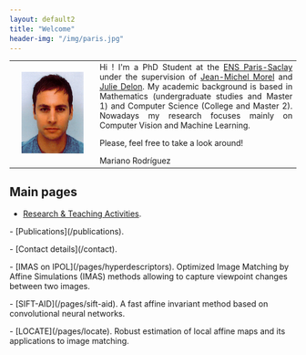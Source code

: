 ```yaml
---
layout: default2
title: "Welcome"
header-img: "/img/paris.jpg"
---
```



<center>

<style>
table, th, td {
  border: 0px solid black;
  border-collapse: collapse;
  border-color:inherit;  
}
td.totop{vertical-align:top;text-align: justify;
  text-justify: inter-word;}
td.tocenter{vertical-align:middle;width: 30%;}
</style>

<table style="width:100%">
  <tr>
    <td class="tocenter" align="center">
        <div style="align:center; width:100%" > <img src="/img/mariano.jpg" alt="Mariano Rodríguez" width="80%"></div>
    </td>
    <td class="totop" align="left">
        Hi ! I'm a PhD Student at the <a href ="http://www.ens-cachan.fr/">ENS Paris-Saclay</a>  under the supervision of <a href="https://sites.google.com/site/jeanmichelmorelcmlaenscachan/">Jean-Michel Morel</a> and <a href="https://delon.wp.imt.fr/">Julie Delon</a>. My academic background is based in Mathematics (undergraduate studies and Master 1) and Computer Science (College and Master 2). Nowadays my research focuses mainly on Computer Vision and Machine Learning.
        <p></p>
        Please, feel free to take a look around!
        <p></p>
        Mariano Rodríguez
    </td>
  </tr>
</table>

</center>


<!-- & highlights -->

Main pages
---

- [Research & Teaching Activities](/research).
<p></p>
- [Publications](/publications).
<p></p>
- [Contact details](/contact).
<p></p>
- [IMAS on IPOL](/pages/hyperdescriptors). Optimized Image Matching by Affine Simulations (IMAS) methods allowing to capture viewpoint changes between two images.
<p></p>
- [SIFT-AID](/pages/sift-aid). A fast affine invariant method based on convolutional neural networks.
<p></p>
- [LOCATE](/pages/locate). Robust estimation of local affine maps and its applications to image matching.



<!-- Living in Paris
---

<center>
<img src="/img/pariscolor.jpg" alt="Paris" width="90%">
</center> -->
